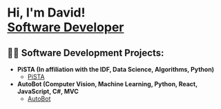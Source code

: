 <h1>Hi, I'm David! <br/><a href="https://github.com/joshmadakor1">Software Developer</a>

<h2>👨‍💻 Software Development Projects:</h2>

- <b>PiSTA (In affiliation with the IDF, Data Science, Algorithms, Python)</b>
  - [PiSTA](https://github.com/DavidMonheit/PiSTA-Pivotal-Shift-Transactional-Analytics)
- <b>AutoBot (Computer Vision, Machine Learning, Python, React, JavaScript, C#, MVC</b>
  - [AutoBot](https://github.com/DavidMonheit/AutoBot-Computer-Vision-AI-based-data-retrieval)
